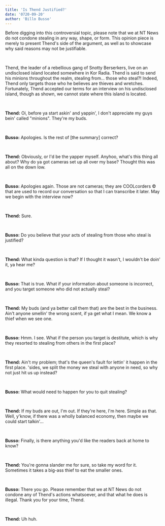 ```yaml
---
title: 'Is Thend Justified?'
date: '0720-09-20'
author: 'Billo Busso'
---
```


Before digging into this controversial topic, please note that we at NT News do not condone stealing in any way, shape, or form. This opinion piece is merely to present Thend's side of the argument, as well as to showcase why said reasons may not be justifiable.

‎

Thend, the leader of a rebellious gang of Snotty Berserkers, live on an undisclosed island located somewhere in Kor Radia. Thend is said to send his minions throughout the realm, stealing from... those who steal?! Indeed, Thend only targets those who he believes are thieves and wretches. Fortunately, Thend accepted our terms for an interview on his undisclosed island, though as shown, we cannot state where this island is located.

‎

**Thend:** Oi, before ya start askin' and yappin', I don't appreciate my guys bein' called "minions". They're my buds.

‎

**Busso:** Apologies. Is the rest of [the summary] correct?

‎

**Thend:** Obviously, or I'd be the yapper myself. Anyhoo, what's this thing all about? Why do ya got cameras set up all over my base? Thought this was all on the down low.

‎

**Busso:** Apologies again. Those are not cameras; they are COOLcorders © that are used to record our conversation so that I can transcribe it later. May we begin with the interview now?

‎

**Thend:** Sure.

‎

**Busso:** Do you believe that your acts of stealing from those who steal is justified?

‎

**Thend:** What kinda question is that? If I thought it wasn't, I wouldn't be doin' it, ya hear me?

‎

**Busso:** That is true. What if your information about someone is incorrect, and you target someone who did not actually steal?

‎

**Thend:** My buds (and ya better call them that) are the best in the business. Ain't anyone smellin' the wrong scent, if ya get what I mean. We know a thief when we see one.

‎

**Busso:** Hmm. I see. What if the person you target is destitute, which is why they resorted to stealing from others in the first place?

‎

**Thend:** Ain't my problem; that's the queen's fault for lettin' it happen in the first place. 'sides, we split the money we steal with anyone in need, so why not just hit us up instead?

‎

**Busso:** What would need to happen for you to quit stealing?

‎

**Thend:** If my buds are out, I'm out. If they're here, I'm here. Simple as that. Well, y'know, if there was a wholly balanced economy, then maybe we could start talkin'...

‎

**Busso:** Finally, is there anything you'd like the readers back at home to know?

‎

**Thend:** You're gonna slander me for sure, so take my word for it. Sometimes it takes a big-ass thief to eat the smaller ones.

‎

**Busso:** There you go. Please remember that we at NT News do not condone any of Thend's actions whatsoever, and that what he does is illegal. Thank you for your time, Thend.

‎

**Thend:** Uh huh.
